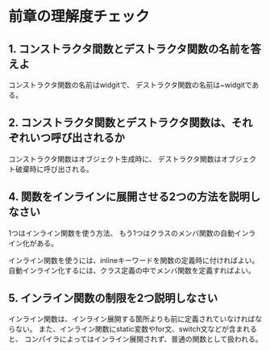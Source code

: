 # 前章の理解度チェック

## 1. コンストラクタ間数とデストラクタ関数の名前を答えよ

コンストラクタ関数の名前はwidgitで、
デストラクタ関数の名前は~widgitである。

## 2. コンストラクタ関数とデストラクタ関数は、それぞれいつ呼び出されるか

コンストラクタ関数はオブジェクト生成時に、
デストラクタ関数はオブジェクト破棄時に呼び出される。

## 4. 関数をインラインに展開させる2つの方法を説明しなさい

1つはインライン関数を使う方法、
もう1つはクラスのメンバ関数の自動インライン化がある。

インライン関数を使うには、inlineキーワードを関数の定義時に付ければよい。
自動インライン化するには、クラス定義の中でメンバ関数を定義すればよい。

## 5. インライン関数の制限を2つ説明しなさい

インライン関数は、インライン展開する箇所よりも前に定義されていなければならない。
また、インライン関数にstatic変数やfor文、switch文などが含まれると、
コンパイラによってはインライン展開されず、普通の関数として扱われる。
